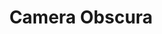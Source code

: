 ---
title: "Camera Obscura"
summary: "Camera Obscura is a Scottish indie pop band from Glasgow. The group formed in 1996, and have released five albums to date – the most recent of which, Desire Lines, was released in 2013. The current members of the band are vocalist Tracyanne Campbell, guitarist Kenny McKeeve, bassist Gavin Dunbar, and drummer Lee Thomson. The band undertook an extended hiatus in 2015, following the death of long-serving keyboardist Carey Lander. The surviving members later reconvened in 2018. The band's bright take on indie pop has been frequently described as \"twee pop,\" and garnered comparisons to fellow Scottish band Belle & Sebastian. The band have also been praised for their \"honest, wide, and adult approach to heartbreak, romantic liaisons, and escapism.\""
image: "camera-obscura.jpg"
apple_music_artist_url: "https://music.apple.com/gb/artist/camera-obscura/17885376"
wikipedia_url: "https://en.wikipedia.org/wiki/Camera_Obscura_(band)"
---